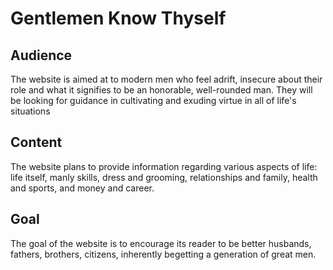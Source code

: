 # Gentlemen Know Thyself

## Audience
   The website is aimed at to modern men who feel adrift, insecure about their role and what it signifies to be an honorable, well-rounded man. They will be looking for guidance in cultivating and exuding virtue in all of life's situations 
## Content
   The website plans to provide information regarding various aspects of life: life itself, manly skills, dress and grooming, relationships and family, health and sports, and money and career. 
## Goal
The goal of the website is to encourage its reader to be better husbands, fathers, brothers, citizens, inherently begetting a generation of great men.
